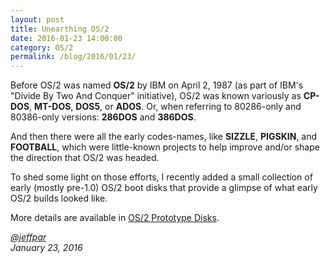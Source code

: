 ```yaml
---
layout: post
title: Unearthing OS/2
date: 2016-01-23 14:00:00
category: OS/2
permalink: /blog/2016/01/23/
---
```


Before OS/2 was named **OS/2** by IBM on April 2, 1987 (as part of IBM's "Divide By Two And Conquer" initiative),
OS/2 was known variously as **CP-DOS**, **MT-DOS**, **DOS5**, or **ADOS**.  Or, when referring to 80286-only and
80386-only versions: **286DOS** and **386DOS**.

And then there were all the early codes-names, like **SIZZLE**, **PIGSKIN**, and **FOOTBALL**, which were little-known
projects to help improve and/or shape the direction that OS/2 was headed.

To shed some light on those efforts, I recently added a small collection of early (mostly pre-1.0) OS/2 boot disks
that provide a glimpse of what early OS/2 builds looked like.

More details are available in [OS/2 Prototype Disks](/disks/pc/os2/misc/).

*[@jeffpar](http://twitter.com/jeffpar)*  
*January 23, 2016*
